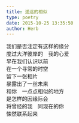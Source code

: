```yaml
---  
title: 遥远的相似  
type: poetry  
date: 2015-10-25 13:35:50  
author: Herb    
---  
```

我们是否注定有这样的缘分  
度过大洋彼岸的　我的心爱    
早在我们认识以前  
在一个寻常的时空  
留下一张相片  
暴露出了一丝未来  
和你　一点点相似的地方    
是怎样的因缘际会  
将曾经的我　同现在的你  
悚然联系起来
